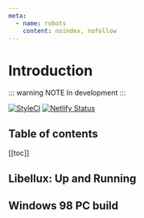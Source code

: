 ```yaml
---
meta:
  - name: robots
    content: noindex, nofollow
---
```


# Introduction

::: warning NOTE
In development
:::

[![StyleCI](https://github.styleci.io/repos/245666033/shield)](https://github.styleci.io/repos/245666033/shield)
[![Netlify Status](https://api.netlify.com/api/v1/badges/c55fd474-8155-440c-971b-a9ccbaf2133c/deploy-status)](https://app.netlify.com/sites/nervous-jennings-d80639/deploys)

## Table of contents

[[toc]]

## Libellux: Up and Running

## Windows 98 PC build
